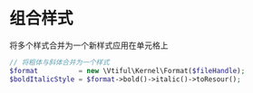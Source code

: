# 组合样式

将多个样式合并为一个新样式应用在单元格上

```php
// 将粗体与斜体合并为一个样式
$format          = new \Vtiful\Kernel\Format($fileHandle);
$boldItalicStyle = $format->bold()->italic()->toResour();
```

